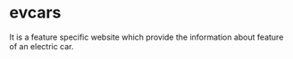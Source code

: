 # evcars
It is  a feature specific website which provide the information about feature of an electric car.
